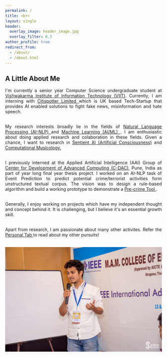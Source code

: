 ```yaml
---
permalink: /
title: <br>
layout: single
header:
  overlay_image: header_image.jpg
  overlay_filter: 0.3
author_profile: true
redirect_from:
  - /about/
  - /about.html
---
```

## A Little About Me

<div style="text-align: justify">
  
I'm currently a senior year Computer Science undergraduate student at <a href="http://www.viit.ac.in/">Vishwakarma Institute of Information Technology (VIIT)</a>. Currently, I am interning with <a href = "http://citispotter.com/"> Citispotter Limited </a> which is UK based Tech-Startup that provides AI enabled solutions to fight fake news, misinformation and hate speech. <br><br>

My research interests broadly lie in the fields of <a href = "https://en.wikipedia.org/wiki/Natural_language_processing"> Natural Language Processing (AI-NLP) </a> and <a href = "https://en.wikipedia.org/wiki/Machine_learning"> Machine Learning (AI/ML) </a>. I am enthusiastic about doing applied research and colaboration in these fields. Given a chance, I want to research in <a href ="https://en.wikipedia.org/wiki/Artificial_consciousness">Sentient AI (Artificial Consciousness)</a> and <a href = "https://en.wikipedia.org/wiki/Computational_musicology">Computational Musicology.</a> <br><br>

I previously interned at the Applied Artificial Intelligence (AAI) Group of <a href="https://www.cdac.in/"> Center for Development of Advanced Computing (C-DAC)</a>, Pune, India as part of year long final year thesis project. I worked on an AI-NLP task of Event Prediction to predict potential crime/terrorist activities form unstructured textual corpus. The vision was to design a  rule-based algorithm and build a working prototype to demonstrate a <a href = "https://en.wikipedia.org/wiki/Pre-crime#:~:text=Pre%2Dcrime%20intervenes%20to%20punish,occurred%20is%20a%20foregone%20conclusion"> Pre-crime Tool </a>. <br><br>

Generally, I enjoy working on projects which have my independent thought and concept behind it. It is challenging, but I believe it's an essential growth skill.<br><br>

Apart from research, I am passionate about many other activites. Refer the <a href = "https://katreparitosh.github.io/personal/"> Personal Tab </a> to read about my other pursuits!
</div>
<br>
<img src = "/images/IEEE Talk.jpg">
